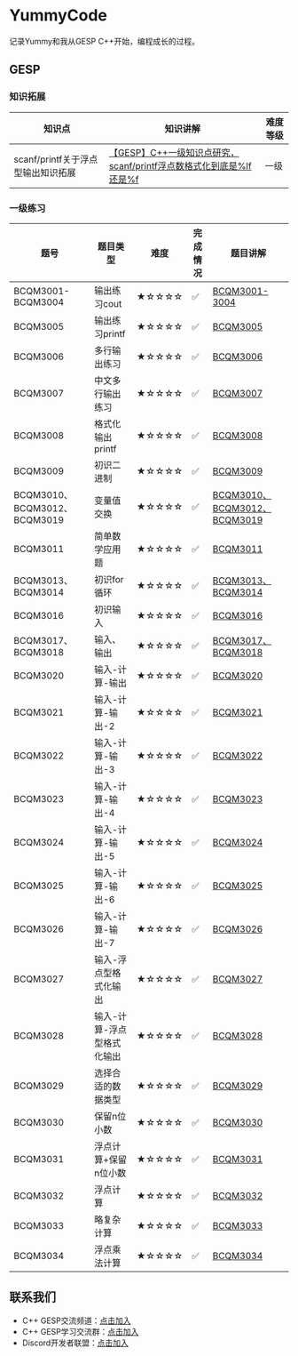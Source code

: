# YummyCode

记录Yummy和我从GESP C++开始，编程成长的过程。

## GESP

### 知识拓展

| 知识点 | 知识讲解 | 难度等级 |
|------|----------|------|
|scanf/printf关于浮点型输出知识拓展|[【GESP】C++一级知识点研究，scanf/printf浮点数格式化到底是%lf还是%f](https://www.coderli.com/gesp-knowledge-scanf-printf-floatnumber/)|一级|

### 一级练习

| 题号 | 题目类型 | 难度 | 完成情况 | 题目讲解 |
|------|----------|------|----------|----------|
| BCQM3001-BCQM3004 | 输出练习cout | ★☆☆☆☆ | ✅ |[BCQM3001-3004](https://www.coderli.com/gesp-1-bcqm3001-3004/)|
| BCQM3005 | 输出练习printf | ★☆☆☆☆ | ✅ |[BCQM3005](https://www.coderli.com/gesp-1-bcqm3005/)|
| BCQM3006 | 多行输出练习 | ★☆☆☆☆ | ✅ |[BCQM3006](https://www.coderli.com/gesp-1-bcqm3006/)|
| BCQM3007 | 中文多行输出练习 | ★☆☆☆☆ | ✅ |[BCQM3007](https://www.coderli.com/gesp-1-bcqm3007/)|
| BCQM3008 | 格式化输出printf | ★☆☆☆☆ | ✅ |[BCQM3008](https://www.coderli.com/gesp-1-bcqm3008/)|
| BCQM3009 | 初识二进制 | ★☆☆☆☆ | ✅ |[BCQM3009](https://www.coderli.com/gesp-1-bcqm3009/)|
| BCQM3010、BCQM3012、BCQM3019 | 变量值交换 | ★☆☆☆☆ | ✅ |[BCQM3010、BCQM3012、BCQM3019](https://www.coderli.com/gesp-1-bcqm3010-3012-3019/)|
| BCQM3011 | 简单数学应用题 | ★☆☆☆☆ | ✅ |[BCQM3011](https://www.coderli.com/gesp-1-bcqm3011)|
| BCQM3013、BCQM3014 | 初识for循环 | ★☆☆☆☆ | ✅ |[BCQM3013、BCQM3014](https://www.coderli.com/gesp-1-bcqm3013-3014)|
| BCQM3016 | 初识输入 | ★☆☆☆☆ | ✅ |[BCQM3016](https://www.coderli.com/gesp-1-bcqm3016)|
| BCQM3017、BCQM3018 | 输入、输出 | ★☆☆☆☆ | ✅ |[BCQM3017、BCQM3018](https://www.coderli.com/gesp-1-bcqm3017-3018)|
| BCQM3020 | 输入-计算-输出 | ★☆☆☆☆ | ✅ |[BCQM3020](https://www.coderli.com/gesp-1-bcqm3020)|
| BCQM3021 | 输入-计算-输出-2| ★☆☆☆☆ | ✅ |[BCQM3021](https://www.coderli.com/gesp-1-bcqm3021)|
| BCQM3022 | 输入-计算-输出-3| ★☆☆☆☆ | ✅ |[BCQM3022](https://www.coderli.com/gesp-1-bcqm3022)|
| BCQM3023 | 输入-计算-输出-4| ★☆☆☆☆ | ✅ |[BCQM3023](https://www.coderli.com/gesp-1-bcqm3023)|
| BCQM3024 | 输入-计算-输出-5| ★☆☆☆☆ | ✅ |[BCQM3024](https://www.coderli.com/gesp-1-bcqm3024)|
| BCQM3025 | 输入-计算-输出-6| ★☆☆☆☆ | ✅ |[BCQM3025](https://www.coderli.com/gesp-1-bcqm3025)|
| BCQM3026 | 输入-计算-输出-7| ★☆☆☆☆ | ✅ |[BCQM3026](https://www.coderli.com/gesp-1-bcqm3026)|
| BCQM3027 | 输入-浮点型格式化输出| ★☆☆☆☆ | ✅ |[BCQM3027](https://www.coderli.com/gesp-1-bcqm3027)|
| BCQM3028 | 输入-计算-浮点型格式化输出| ★☆☆☆☆ | ✅ |[BCQM3028](https://www.coderli.com/gesp-1-bcqm3028)|
| BCQM3029 | 选择合适的数据类型| ★☆☆☆☆ | ✅ |[BCQM3029](https://www.coderli.com/gesp-1-bcqm3029)|
| BCQM3030 | 保留n位小数| ★☆☆☆☆ | ✅ |[BCQM3030](https://www.coderli.com/gesp-1-bcqm3030)|
| BCQM3031 | 浮点计算+保留n位小数| ★☆☆☆☆ | ✅ |[BCQM3031](https://www.coderli.com/gesp-1-bcqm3031)|
| BCQM3032| 浮点计算| ★☆☆☆☆ | ✅ |[BCQM3032](https://www.coderli.com/gesp-1-bcqm3032)|
| BCQM3033| 略复杂计算| ★☆☆☆☆ | ✅ |[BCQM3033](https://www.coderli.com/gesp-1-bcqm3033)|
| BCQM3034| 浮点乘法计算| ★☆☆☆☆ | ✅ |[BCQM3034](https://www.coderli.com/gesp-1-bcqm3034)|

## 联系我们

- C++ GESP交流频道：[点击加入](https://pd.qq.com/s/1gsdm3gdn)
- C++ GESP学习交流群：[点击加入](https://qm.qq.com/q/LwkBh6rMMS)
- Discord开发者联盟：[点击加入](https://discord.gg/x7fKGkE3zB)
